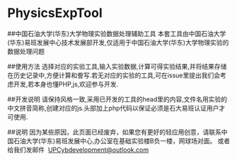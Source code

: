 # PhysicsExpTool
##中国石油大学(华东)大学物理实验数据处理辅助工具
本套工具由中国石油大学(华东)易班发展中心技术发展部开发,仅适用于中国石油大学(华东)大学物理实验的数据处理问题

##使用方法
选择对应的实验工具,输入实验数据,计算可得实验结果,并将结果存储在历史记录中,方便计算和誊写.若无对应的实验的工具,可在issue里提出我们会考虑开发,若本身也懂PHP,js,欢迎参与开发.

##开发说明
请保持风格一致,采用已开发的工具的head里的内容,文件名用实验的中文拼音简称,创建对应的js.头部加上php代码以保证必须是石大易班认证用户才可使用.




##说明
因为某些原因，此页面已经废弃，如果您有更好的轻应用创意，请联系中国石油大学(华东)易班发展中心,办公室在基础实验楼B负一楼，网球场对面。
或者给我们发邮件  UPCybdevelopment@outlook.com
